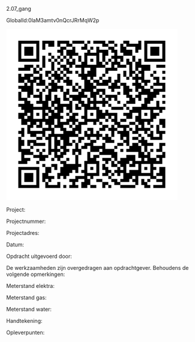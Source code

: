 2.07_gang

GlobalId:0laM3amtv0nQcrJRrMqW2p

![picture](https://github.com/C-Claus/Data-Files/blob/master/QR_codes/KDV/2.07_gang.png)

Project:

Projectnummer:

Projectadres:

Datum:

Opdracht uitgevoerd door:

De werkzaamheden zijn overgedragen aan opdrachtgever. Behoudens de volgende opmerkingen:

Meterstand elektra:

Meterstand gas:

Meterstand water:

Handtekening:

Opleverpunten:
